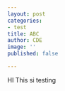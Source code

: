```yaml
---
layout: post
categories:
- test
title: ABC
author: CDE
image: ''
published: false

---
```

HI This si testing